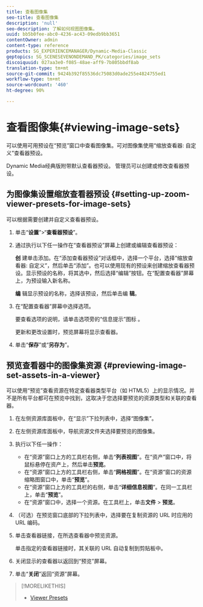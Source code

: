 ```yaml
---
title: 查看图像集
seo-title: 查看图像集
description: 'null'
seo-description: 了解如何视图图像集。
uuid: bb5b0fee-abc0-4236-ac43-09edb9bb3651
contentOwner: admin
content-type: reference
products: SG_EXPERIENCEMANAGER/Dynamic-Media-Classic
geptopics: SG_SCENESEVENONDEMAND_PK/categories/image_sets
discoiquuid: 027aa3e0-f085-48ae-aff9-7b805bbdf8ab
translation-type: tm+mt
source-git-commit: 9424b392f85536dc75083d0ade255e4824755ed1
workflow-type: tm+mt
source-wordcount: '460'
ht-degree: 90%

---
```



# 查看图像集{#viewing-image-sets}

可以使用可用预设在“预览”窗口中查看图像集。可对图像集使用“缩放查看器: 自定义”查看器预设。

Dynamic Media经典版附带默认查看器预设。 管理员可以创建或修改查看器预设。

## 为图像集设置缩放查看器预设 {#setting-up-zoom-viewer-presets-for-image-sets}

可以根据需要创建并自定义查看器预设。

1. 单击“**设置**”>“**查看器预设**”。
1. 通过执行以下任一操作在“查看器预设”屏幕上创建或编辑查看器预设：

   **创** 建单击添加。在“添加查看器预设”对话框中，选择一个平台，选择“缩放查看器: 自定义”，然后单击“添加”。也可以使用现有的预设来创建缩放查看器预设。显示预设的名称，将其选中，然后选择“编辑”按钮。在“配置查看器”屏幕上，为预设输入新名称。

   **编** 辑显示预设的名称，选择该预设，然后单击编 **辑**。

1. 在“配置查看器”屏幕中选择选项。

   要查看选项的说明，请单击选项旁的“信息提示”图标 。

   更新和更改设置时，预览屏幕将显示查看器。

1. 单击“**保存**”或“**另存为**”。

## 预览查看器中的图像集资源 {#previewing-image-set-assets-in-a-viewer}

可以使用“预览”查看资源在特定查看器类型平台（如 HTML5）上的显示情况。并不是所有平台都可在预览中找到，这取决于您选择要预览的资源类型和关联的查看器。

1. 在左侧资源库面板中，在“显示”下拉列表中，选择“图像集”。
1. 在左侧资源库面板中，导航资源文件夹选择要预览的图像集。
1. 执行以下任一操作：

   * 在“资源”窗口上方的工具栏右侧，单击“**列表视图**”。在“资产”窗口中，将鼠标悬停在资产上，然后单击&#x200B;**预览**。
   * 在“资源”窗口上方的工具栏右侧，单击“**网格视图**”。在“资源”窗口的资源缩略图窗口中，单击“**预览**”。
   * 在“资源”窗口上方的工具栏的右侧，单击“**详细信息视图**”。在同一工具栏上，单击“**预览**”。
   * 在“资源”窗口中，选择一个资源。在工具栏上，单击&#x200B;**文件** > **预览**。

1. （可选）在预览窗口底部的下拉列表中，选择要在复制资源的 URL 时应用的 URL 编码。
1. 单击查看器链接，在所选查看器中预览资源。

   单击指定的查看器链接时，其关联的 URL 自动复制到剪贴板中。

1. 关闭显示的查看器以返回到“预览”屏幕。
1. 单击“**关闭**”返回“资源”屏幕。

>[!MORELIKETHIS]
>
>* [Viewer Presets](application-setup.md#viewer_presets)

